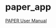 # paper_app

[PAPER User Manual](https://github.com/rymandn/SeniorCapstoneProject-CS5001/blob/main/UserDocManual/UserDocManual.md)
